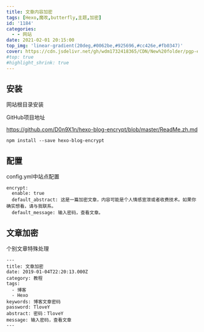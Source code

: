 ```yaml
---
title: 文章内容加密
tags: [Hexo,魔改,butterfly,主题,加密]
id: '1184'
categories:
  - - 网站
date: 2021-02-01 20:15:00
top_img: 'linear-gradient(20deg,#0062be,#925696,#cc426e,#fb0347)'
cover: https://cdn.jsdelivr.net/gh/wdm1732418365/CDN/New%20folder/pgp-encryption-hero.png
#top: true
#highlight_shrink: true
---
```


## 安装
网站根目录安装

GitHub项目地址

https://github.com/D0n9X1n/hexo-blog-encrypt/blob/master/ReadMe.zh.md

```
npm install --save hexo-blog-encrypt
```

## 配置

config.yml中站点配置
```
encrypt:
  enable: true
  default_abstract: 这是一篇加密文章，内容可能是个人情感宣泄或者收费技术。如果你确实想看，请与我联系。
  default_message: 输入密码，查看文章。
```

## 文章加密

个别文章特殊处理

```
---
title: 文章加密
date: 2019-01-04T22:20:13.000Z
category: 教程
tags:
  - 博客
  - Hexo
keywords: 博客文章密码
password: TloveY
abstract: 密码：TloveY
message: 输入密码，查看文章
---
```